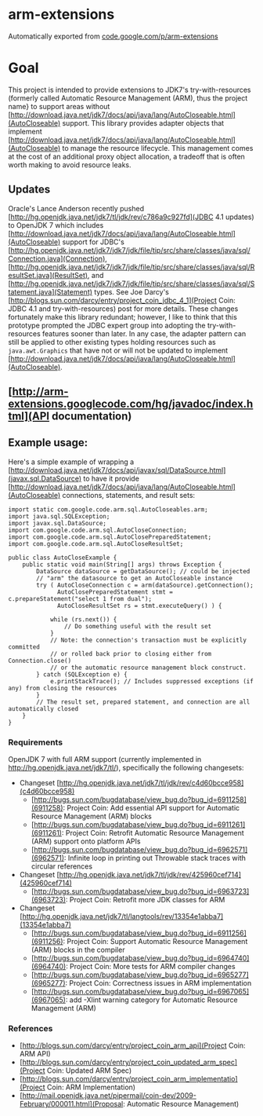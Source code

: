 # arm-extensions
Automatically exported from [code.google.com/p/arm-extensions](https://code.google.com/p/arm-extensions/)

# Goal
This project is intended to provide extensions to JDK7's try-with-resources (formerly called Automatic Resource Management (ARM), thus the project name} to support areas without [http://download.java.net/jdk7/docs/api/java/lang/AutoCloseable.html](AutoCloseable) support. This library provides adapter objects that implement [http://download.java.net/jdk7/docs/api/java/lang/AutoCloseable.html](AutoCloseable) to manage the resource lifecycle. This management comes at the cost of an additional proxy object allocation, a tradeoff that is often worth making to avoid resource leaks.

## Updates 
Oracle's Lance Anderson recently pushed [http://hg.openjdk.java.net/jdk7/tl/jdk/rev/c786a9c927fd](JDBC 4.1 updates) to OpenJDK 7 which includes [http://download.java.net/jdk7/docs/api/java/lang/AutoCloseable.html](AutoCloseable) support for JDBC's [http://hg.openjdk.java.net/jdk7/jdk7/jdk/file/tip/src/share/classes/java/sql/Connection.java](Connection), [http://hg.openjdk.java.net/jdk7/jdk7/jdk/file/tip/src/share/classes/java/sql/ResultSet.java](ResultSet), and [http://hg.openjdk.java.net/jdk7/jdk7/jdk/file/tip/src/share/classes/java/sql/Statement.java](Statement) types. See Joe Darcy's [http://blogs.sun.com/darcy/entry/project_coin_jdbc_4_1](Project Coin: JDBC 4.1 and try-with-resources) post for more details. These changes fortunately make this library redundant; however, I like to think that this prototype prompted the JDBC expert group into adopting the try-with-resources features sooner than later. In any case, the adapter pattern can still be applied to other existing types holding resources such as `java.awt.Graphics` that have not or will not be updated to implement [http://download.java.net/jdk7/docs/api/java/lang/AutoCloseable.html](AutoCloseable).

## [http://arm-extensions.googlecode.com/hg/javadoc/index.html](API documentation)

## Example usage:
Here's a simple example of wrapping a [http://download.java.net/jdk7/docs/api/javax/sql/DataSource.html](javax.sql.DataSource) to have it provide [http://download.java.net/jdk7/docs/api/java/lang/AutoCloseable.html](AutoCloseable) connections, statements, and result sets:

```
import static com.google.code.arm.sql.AutoCloseables.arm;
import java.sql.SQLException;
import javax.sql.DataSource;
import com.google.code.arm.sql.AutoCloseConnection;
import com.google.code.arm.sql.AutoClosePreparedStatement;
import com.google.code.arm.sql.AutoCloseResultSet;

public class AutoCloseExample {
    public static void main(String[] args) throws Exception {
        DataSource dataSource = getDataSource(); // could be injected
        // "arm" the datasource to get an AutoCloseable instance
        try ( AutoCloseConnection c = arm(dataSource).getConnection();
              AutoClosePreparedStatement stmt = c.prepareStatement("select 1 from dual");
              AutoCloseResultSet rs = stmt.executeQuery() ) {

            while (rs.next()) {
                // Do something useful with the result set
            }
            // Note: the connection's transaction must be explicitly committed
            // or rolled back prior to closing either from Connection.close()
            // or the automatic resource management block construct.
        } catch (SQLException e) {
            e.printStackTrace(); // Includes suppressed exceptions (if any) from closing the resources
        }
        // The result set, prepared statement, and connection are all automatically closed
    }
}
```

### Requirements
OpenJDK 7 with full ARM support (currently implemented in http://hg.openjdk.java.net/jdk7/tl/), specifically the following changesets:
  * Changeset [http://hg.openjdk.java.net/jdk7/tl/jdk/rev/c4d60bcce958](c4d60bcce958)
    *  [http://bugs.sun.com/bugdatabase/view_bug.do?bug_id=6911258](6911258): Project Coin: Add essential API support for Automatic Resource Management (ARM) blocks
    *  [http://bugs.sun.com/bugdatabase/view_bug.do?bug_id=6911261](6911261): Project Coin: Retrofit Automatic Resource Management (ARM) support onto platform APIs
    *  [http://bugs.sun.com/bugdatabase/view_bug.do?bug_id=6962571](6962571): Infinite loop in printing out Throwable stack traces with circular references
  * Changeset [http://hg.openjdk.java.net/jdk7/tl/jdk/rev/425960cef714](425960cef714)
    *  [http://bugs.sun.com/bugdatabase/view_bug.do?bug_id=6963723](6963723): Project Coin: Retrofit more JDK classes for ARM
  * Changeset [http://hg.openjdk.java.net/jdk7/tl/langtools/rev/13354e1abba7](13354e1abba7)
    *  [http://bugs.sun.com/bugdatabase/view_bug.do?bug_id=6911256](6911256): Project Coin: Support Automatic Resource Management (ARM) blocks in the compiler
    *  [http://bugs.sun.com/bugdatabase/view_bug.do?bug_id=6964740](6964740): Project Coin: More tests for ARM compiler changes
    *  [http://bugs.sun.com/bugdatabase/view_bug.do?bug_id=6965277](6965277): Project Coin: Correctness issues in ARM implementation
    *  [http://bugs.sun.com/bugdatabase/view_bug.do?bug_id=6967065](6967065): add -Xlint warning category for Automatic Resource Management (ARM)

### References
* [http://blogs.sun.com/darcy/entry/project_coin_arm_api](Project Coin: ARM API)
* [http://blogs.sun.com/darcy/entry/project_coin_updated_arm_spec](Project Coin: Updated ARM Spec)
* [http://blogs.sun.com/darcy/entry/project_coin_arm_implementatio](Project Coin: ARM Implementation)
* [http://mail.openjdk.java.net/pipermail/coin-dev/2009-February/000011.html](Proposal: Automatic Resource Management)


